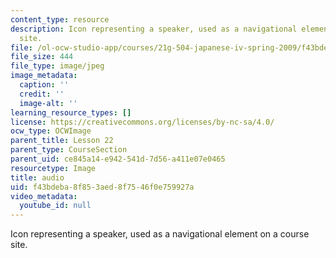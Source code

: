 ```yaml
---
content_type: resource
description: Icon representing a speaker, used as a navigational element on a course
  site.
file: /ol-ocw-studio-app/courses/21g-504-japanese-iv-spring-2009/f43bdeba8f853aed8f7546f0e759927a_audio.jpg
file_size: 444
file_type: image/jpeg
image_metadata:
  caption: ''
  credit: ''
  image-alt: ''
learning_resource_types: []
license: https://creativecommons.org/licenses/by-nc-sa/4.0/
ocw_type: OCWImage
parent_title: Lesson 22
parent_type: CourseSection
parent_uid: ce845a14-e942-541d-7d56-a411e07e0465
resourcetype: Image
title: audio
uid: f43bdeba-8f85-3aed-8f75-46f0e759927a
video_metadata:
  youtube_id: null
---
```

Icon representing a speaker, used as a navigational element on a course site.